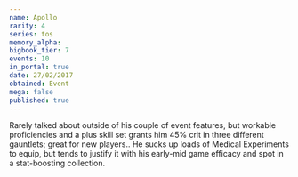 ```yaml
---
name: Apollo
rarity: 4
series: tos
memory_alpha:
bigbook_tier: 7
events: 10
in_portal: true
date: 27/02/2017
obtained: Event
mega: false
published: true
---
```


Rarely talked about outside of his couple of event features, but workable proficiencies and a plus skill set grants him 45% crit in three different gauntlets; great for new players.. He sucks up loads of Medical Experiments to equip, but tends to justify it with his early-mid game efficacy and spot in a stat-boosting collection.
